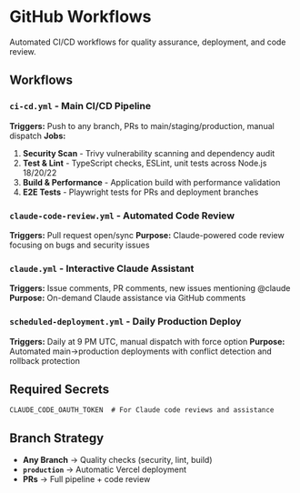 # GitHub Workflows

Automated CI/CD workflows for quality assurance, deployment, and code review.

## Workflows

### `ci-cd.yml` - Main CI/CD Pipeline
**Triggers:** Push to any branch, PRs to main/staging/production, manual dispatch
**Jobs:**
1. **Security Scan** - Trivy vulnerability scanning and dependency audit
2. **Test & Lint** - TypeScript checks, ESLint, unit tests across Node.js 18/20/22
3. **Build & Performance** - Application build with performance validation
4. **E2E Tests** - Playwright tests for PRs and deployment branches

### `claude-code-review.yml` - Automated Code Review
**Triggers:** Pull request open/sync
**Purpose:** Claude-powered code review focusing on bugs and security issues

### `claude.yml` - Interactive Claude Assistant
**Triggers:** Issue comments, PR comments, new issues mentioning @claude
**Purpose:** On-demand Claude assistance via GitHub comments

### `scheduled-deployment.yml` - Daily Production Deploy
**Triggers:** Daily at 9 PM UTC, manual dispatch with force option
**Purpose:** Automated main→production deployments with conflict detection and rollback protection

## Required Secrets

```
CLAUDE_CODE_OAUTH_TOKEN  # For Claude code reviews and assistance
```

## Branch Strategy

- **Any Branch** → Quality checks (security, lint, build)
- **`production`** → Automatic Vercel deployment
- **PRs** → Full pipeline + code review